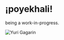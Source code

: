 # ¡poyekhali!

being a work-in-progress.

![Yuri Gagarin](https://www.nationalgeographic.com/content/dam/news/photos/000/344/34466.ngsversion.1465889404597.adapt.1900.1.jpg)
